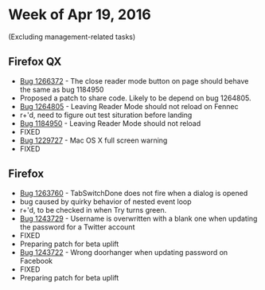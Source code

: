 # Week of Apr 19, 2016

(Excluding management-related tasks)

## Firefox QX

* [Bug 1266372](https://bugzil.la/1266372) - The close reader mode button on page should behave the same as bug 1184950
 * Proposed a patch to share code. Likely to be depend on bug 1264805.
* [Bug 1264805](https://bugzil.la/1264805) - Leaving Reader Mode should not reload on Fennec
 * r+'d, need to figure out test situration before landing
* [Bug 1184950](https://bugzil.la/1184950) - Leaving Reader Mode should not reload
 * FIXED
* [Bug 1229727](https://bugzil.la/1229727) - Mac OS X full screen warning
 * FIXED

## Firefox

* [Bug 1263760](https://bugzil.la/1263760) - TabSwitchDone does not fire when a dialog is opened
 * bug caused by quirky behavior of nested event loop 
 * r+'d, to be checked in when Try turns green.
* [Bug 1243729](https://bugzil.la/1243729) - Username is overwritten with a blank one when updating the password for a Twitter account
 * FIXED
 * Preparing patch for beta uplift
* [Bug 1243722](https://bugzil.la/1243722) - Wrong doorhanger when updating password on Facebook
 * FIXED
 * Preparing patch for beta uplift
